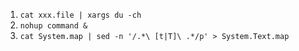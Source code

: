 1. `cat xxx.file | xargs du -ch`
2. `nohup command &`
3. `cat System.map | sed -n '/.*\ [t|T]\ .*/p' > System.Text.map`
